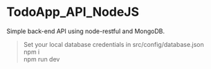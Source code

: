 # TodoApp_API_NodeJS

Simple back-end API using node-restful and MongoDB.

> Set your local database credentials in src/config/database.json<br />
> npm i<br />
> npm run dev





